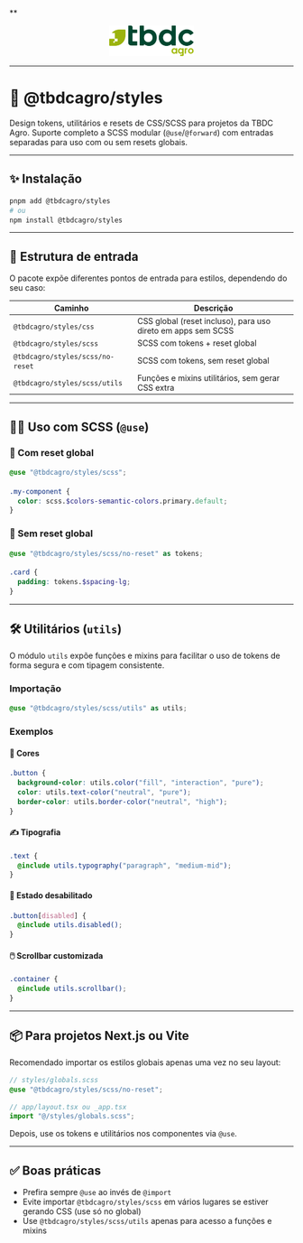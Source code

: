 \*\*<p align="center">
<a href="https://tbdc.com.br/" target="_blank">
<img width="150" src="docs/logo.svg" alt="TBDC Logo">
</a>

</p>

---

# 🧱 @tbdcagro/styles

Design tokens, utilitários e resets de CSS/SCSS para projetos da TBDC Agro. Suporte completo a SCSS modular (`@use`/`@forward`) com entradas separadas para uso com ou sem resets globais.

---

## ✨ Instalação

```bash
pnpm add @tbdcagro/styles
# ou
npm install @tbdcagro/styles
```

---

## 🧩 Estrutura de entrada

O pacote expõe diferentes pontos de entrada para estilos, dependendo do seu caso:

| Caminho                          | Descrição                                                    |
| -------------------------------- | ------------------------------------------------------------ |
| `@tbdcagro/styles/css`           | CSS global (reset incluso), para uso direto em apps sem SCSS |
| `@tbdcagro/styles/scss`          | SCSS com tokens + reset global                               |
| `@tbdcagro/styles/scss/no-reset` | SCSS com tokens, sem reset global                            |
| `@tbdcagro/styles/scss/utils`    | Funções e mixins utilitários, sem gerar CSS extra            |

---

## 🧑‍💻 Uso com SCSS (`@use`)

### 🔹 Com reset global

```scss
@use "@tbdcagro/styles/scss";

.my-component {
  color: scss.$colors-semantic-colors.primary.default;
}
```

### 🔹 Sem reset global

```scss
@use "@tbdcagro/styles/scss/no-reset" as tokens;

.card {
  padding: tokens.$spacing-lg;
}
```

---

## 🛠️ Utilitários (`utils`)

O módulo `utils` expõe funções e mixins para facilitar o uso de tokens de forma segura e com tipagem consistente.

### Importação

```scss
@use "@tbdcagro/styles/scss/utils" as utils;
```

### Exemplos

#### 🎨 Cores

```scss
.button {
  background-color: utils.color("fill", "interaction", "pure");
  color: utils.text-color("neutral", "pure");
  border-color: utils.border-color("neutral", "high");
}
```

#### ✍️ Tipografia

```scss
.text {
  @include utils.typography("paragraph", "medium-mid");
}
```

#### 🚫 Estado desabilitado

```scss
.button[disabled] {
  @include utils.disabled();
}
```

#### 🖱️ Scrollbar customizada

```scss
.container {
  @include utils.scrollbar();
}
```

---

## 📦 Para projetos Next.js ou Vite

Recomendado importar os estilos globais apenas uma vez no seu layout:

```scss
// styles/globals.scss
@use "@tbdcagro/styles/scss/no-reset";
```

```ts
// app/layout.tsx ou _app.tsx
import "@/styles/globals.scss";
```

Depois, use os tokens e utilitários nos componentes via `@use`.

---

## ✅ Boas práticas

- Prefira sempre `@use` ao invés de `@import`
- Evite importar `@tbdcagro/styles/scss` em vários lugares se estiver gerando CSS (use só no global)
- Use `@tbdcagro/styles/scss/utils` apenas para acesso a funções e mixins
